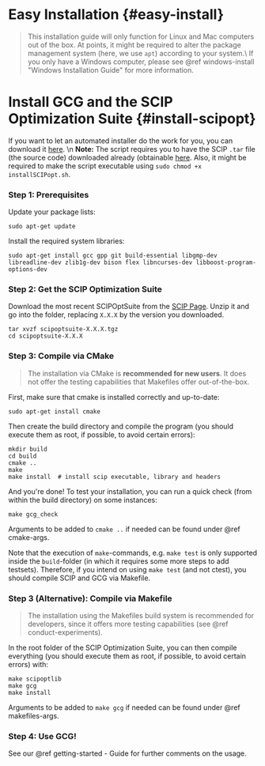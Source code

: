 # Easy Installation {#easy-install}
> This installation guide will only function for Linux and Mac computers out of the box. At points, it might be required
> to alter the package management system (here, we use `apt`) according to your system.\\
> If you only have a Windows computer, please see @ref windows-install "Windows Installation Guide" for more information.  

# Install GCG and the SCIP Optimization Suite {#install-scipopt}
If you want to let an automated installer do the work for you, you can download it [here](installSCIPopt.sh). \n
**Note:** The script requires you to have the SCIP `.tar` file (the source code) downloaded already 
(obtainable [here](https://scipopt.org/index.php#download). Also, it might be required to make the script
executable using `sudo chmod +x installSCIPopt.sh`.

### Step 1: Prerequisites
Update your package lists:

    sudo apt-get update

Install the required system libraries:

    sudo apt-get install gcc gpp git build-essential libgmp-dev libreadline-dev zlib1g-dev bison flex libncurses-dev libboost-program-options-dev


### Step 2: Get the SCIP Optimization Suite
Download the most recent SCIPOptSuite from the [SCIP Page](https://scipopt.org/index.php#download).
Unzip it and go into the folder, replacing `X.X.X` by the version you downloaded.

    tar xvzf scipoptsuite-X.X.X.tgz
    cd scipoptsuite-X.X.X


### Step 3: Compile via CMake
> The installation via CMake is **recommended for new users**. It does
> not offer the testing capabilities that Makefiles offer out-of-the-box.

First, make sure that cmake is installed correctly and up-to-date:

    sudo apt-get install cmake

Then create the build directory and compile the program
(you should execute them as root, if possible, to avoid certain errors):

    mkdir build
    cd build
    cmake ..
    make
    make install  # install scip executable, library and headers

And you're done! To test your installation, you can run a quick check 
(from within the build directory) on some instances:

    make gcg_check

Arguments to be added to `cmake ..` if needed can be found under @ref cmake-args.

Note that the execution of `make`-commands, e.g. `make test` is only supported
inside the `build`-folder (in which it requires some more steps to add testsets).
Therefore, if you intend on using `make test` (and not ctest), you should compile
SCIP and GCG via Makefile.

### Step 3 (Alternative): Compile via Makefile
> The installation using the Makefiles build system is recommended for developers,
> since it offers more testing capabilities (see @ref conduct-experiments).

In the root folder of the SCIP Optimization Suite, you can then compile everything
(you should execute them as root, if possible, to avoid certain errors) with:

    make scipoptlib
    make gcg
    make install

Arguments to be added to `make gcg` if needed can be found under @ref makefiles-args.

### Step 4: Use GCG!
See our @ref getting-started - Guide for further comments on the usage.
